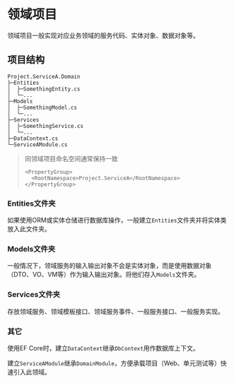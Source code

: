 ﻿# 领域项目
领域项目一般实现对应业务领域的服务代码、实体对象、数据对象等。

## 项目结构
```
Project.ServiceA.Domain
├─Entities
│  ├─SomethingEntity.cs
│  └─...
├─Models
│  ├─SomethingModel.cs
│  └─...
├─Services
│  ├─SomethingService.cs
│  └─...
├─DataContext.cs
└─ServiceAModule.cs
```

> 同领域项目命名空间通常保持一致
> ```
> <PropertyGroup>
>   <RootNamespace>Project.ServiceA</RootNamespace>
> </PropertyGroup>
> ```

### Entities文件夹
如果使用ORM或实体仓储进行数据库操作，一般建立`Entities`文件夹并将实体类放入此文件夹。

### Models文件夹
一般情况下，领域服务的输入输出对象不会是实体对象，而是使用数据对象（DTO、VO、VM等）作为输入输出对象。将他们存入`Models`文件夹。

### Services文件夹
存放领域服务、领域模板接口、领域服务事件、一般服务接口、一般服务实现。

### 其它
使用EF Core时，建立`DataContext`继承`DbContext`用作数据库上下文。

建立`ServiceAModule`继承`DomainModule`，方便承载项目（Web、单元测试等）快速引入此领域。
